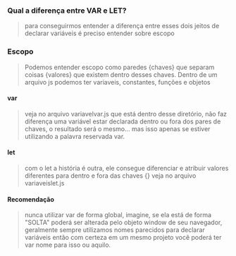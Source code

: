 ### Qual a diferença entre VAR e LET?

> para conseguirmos entender a diferença entre esses dois jeitos de declarar variáveis é preciso
> entender sobre escopo

### Escopo

>  Podemos entender escopo como paredes {chaves} que separam coisas {valores} que existem dentro
> desses chaves.
> Dentro de um arquivo js podemos ter variaveis, constantes, funções e objetos
#### var
> veja no arquivo variavelvar.js que está dentro desse diretório, não faz diferença uma variável
> estar declarada dentro ou fora dos pares de chaves, o resultado será o mesmo... mas isso apenas
> se estiver utilizando a palavra reservada var.
> 
#### let
> com o let a história é outra, ele consegue diferenciar e atribuir valores diferentes para dentro e
> fora das chaves {} veja no arquivo variaveislet.js

#### Recomendação
> nunca utilizar var de forma global, imagine, se ela está de forma "SOLTA" poderá ser
> alterada pelo objeto window de seu navegador, geralmente sempre utilizamos nomes parecidos para
> declarar variáveis então com certeza em um mesmo projeto você poderá ter var nome para isso ou
> aquilo.